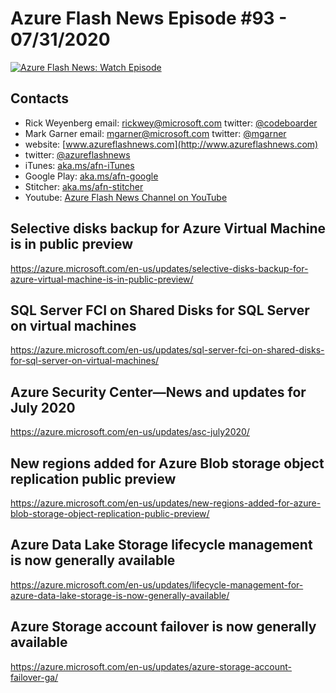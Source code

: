 # Azure Flash News Episode #93 - 07/31/2020

[![Azure Flash News: Watch Episode](https://img.youtube.com/vi/nbQkTTskqVY/0.jpg)](https://youtu.be/nbQkTTskqVY "Azure Flash News: Episode 93")

## Contacts

* Rick Weyenberg  email: rickwey@microsoft.com twitter: [@codeboarder](https://www.twitter.com/codeboarder)
* Mark Garner email: mgarner@microsoft.com twitter: [@mgarner](https://www.twitter.com/mgarner)
* website: [www.azureflashnews.com](http://www.azureflashnews.com)
* twitter: [@azureflashnews](https://www.twitter.com/azureflashnews)
* iTunes: [aka.ms/afn-iTunes](https://aka.ms/afn-iTunes)
* Google Play: [aka.ms/afn-google](https://aka.ms/afn-google)
* Stitcher: [aka.ms/afn-stitcher](https://aka.ms/afn-stitcher)
* Youtube: [Azure Flash News Channel on YouTube](https://www.youtube.com/channel/UCV6U_D4q7OxQaf0rFfEb6fQ)

## Selective disks backup for Azure Virtual Machine is in public preview
https://azure.microsoft.com/en-us/updates/selective-disks-backup-for-azure-virtual-machine-is-in-public-preview/

## SQL Server FCI on Shared Disks for SQL Server on virtual machines
https://azure.microsoft.com/en-us/updates/sql-server-fci-on-shared-disks-for-sql-server-on-virtual-machines/

## Azure Security Center—News and updates for July 2020
https://azure.microsoft.com/en-us/updates/asc-july2020/

## New regions added for Azure Blob storage object replication public preview
https://azure.microsoft.com/en-us/updates/new-regions-added-for-azure-blob-storage-object-replication-public-preview/

## Azure Data Lake Storage lifecycle management is now generally available
https://azure.microsoft.com/en-us/updates/lifecycle-management-for-azure-data-lake-storage-is-now-generally-available/

## Azure Storage account failover is now generally available
https://azure.microsoft.com/en-us/updates/azure-storage-account-failover-ga/